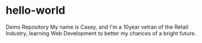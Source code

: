 # hello-world
Demo Repository
My name is Casey, and I'm a 10year vetran of the Retail Industry, learning Web Development to better my chances of a bright future.

